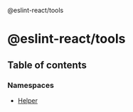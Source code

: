 @eslint-react/tools

# @eslint-react/tools

## Table of contents

### Namespaces

- [Helper](modules/Helper.md)
